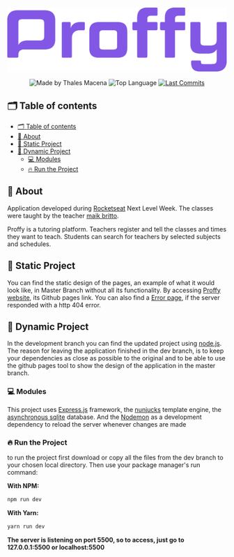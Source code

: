 <div align="center">
  <br />
  <img src=".github/logo.svg" width="546" alt="Move.It" />
  <br />
  <p>
    <img src="https://img.shields.io/badge/made%20by-Thales%20Macena-2D325E?labelColor=F0DB4F&style=for-the-badge&logo=visual-studio-code&logoColor=2D325E" alt="Made by Thales Macena">
    <img alt="Top Language" src="https://img.shields.io/github/languages/top/thalesmacena/next-level-week-proffy?color=2D325E&labelColor=F0DB4F&style=for-the-badge&logo=javascript&logoColor=2D325E">
    <a href="https://github.com/thalesmacena/next-level-week-proffy/commits/master">
      <img alt="Last Commits" src="https://img.shields.io/github/last-commit/thalesmacena/next-level-week-proffy?color=2D325E&labelColor=F0DB4F&style=for-the-badge&logo=github&logoColor=2D325E">
    </a>
  </p>
</div>

## 🗂 Table of contents
- [🗂 Table of contents](#-table-of-contents)
- [📑 About](#-about)
- [🚶 Static Project](#-static-project)
- [🏃 Dynamic Project](#-dynamic-project)
  - [💻 Modules](#-modules)
  - [🔥 Run the Project](#-run-the-project)


## 📑 About

Application developed during [Rocketseat](https://rocketseat.com.br/) Next Level Week. The classes were taught by the teacher [maik britto](https://github.com/maykbrito).

Proffy is a tutoring platform. Teachers register and tell the classes and times they want to teach. Students can search for teachers by selected subjects and schedules.

## 🚶 Static Project

You can find the static design of the pages, an example of what it would look like, in Master Branch without all its functionality. By accessing [Proffy website](https://thalesmacena.github.io/next-level-week-proffy/), its Github pages link. You can also find a [Error page](https://thalesmacena.github.io/next-level-week-proffy/not-found.html), if the server responded with a http 404 error. 

## 🏃 Dynamic Project

In the development branch you can find the updated project using [node.js](https://nodejs.org/en/). The reason for leaving the application finished in the dev branch, is to keep your dependencies as close as possible to the original and to be able to use the github pages tool to show the design of the application in the master branch.

### 💻 Modules
This project uses [Express.js](https://expressjs.com/) framework, the [nunjucks](https://mozilla.github.io/nunjucks/) template engine, the [asynchronous sqlite](https://www.npmjs.com/package/sqlite-async) database. And the [Nodemon](https://nodemon.io/) as a development dependency to reload the server whenever changes are made

### 🔥 Run the Project
to run the project first download or copy all the files from the dev branch to your chosen local directory. Then use your package manager's run command:

**With NPM:**
```Bash
npm run dev
```

**With Yarn:**
```Bash
yarn run dev
```

**The server is listening on port 5500, so to access, just go to 127.0.0.1:5500 or localhost:5500**
